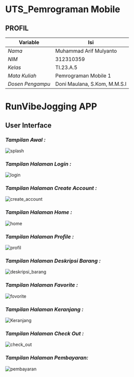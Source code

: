 # UTS_Pemrograman Mobile
## PROFIL
| Variable           |             Isi            |
| -------------------|----------------------------|
| *Nama*           |         Muhammad Arif Mulyanto      |
| *NIM*            |          312310359        |
| *Kelas*          |          TI.23.A.5         |
| *Mata Kuliah*    |     Pemrograman Mobile  1   |
| *Dosen Pengampu* | Doni Maulana,  S.Kom, M.M.S.I |

# RunVibeJogging APP

## User Interface

### ***Tampilan Awal  :***

![splash](https://github.com/user-attachments/assets/1197bf51-aa91-4a63-9de5-48388cbeb39b)

### ***Tampilan Halaman Login  :***

![login](https://github.com/user-attachments/assets/fc2a3634-5dac-4d73-b803-1ac401f7dcbc)

### ***Tampilan Halaman Create Account :***

![create_account](https://github.com/user-attachments/assets/c61d0638-c612-4a16-8352-93862d958d08)

### ***Tampilan Halaman Home :***

![home](https://github.com/user-attachments/assets/9bb2cf98-a05e-476e-a049-bdd423b78d14)

### ***Tampilan Halaman Profile :***

![profil](https://github.com/user-attachments/assets/a891ec9c-eb4b-4850-8bbb-eaedf28c51c5)

### ***Tampilan Halaman Deskripsi Barang :***

![deskripsi_barang](https://github.com/user-attachments/assets/09a56b0f-035a-4009-a666-446a31a72c88)

### ***Tampilan Halaman Favorite :***

![fovorite](https://github.com/user-attachments/assets/1ed4765a-99f7-402a-ac89-605e06e9374b)

### ***Tampilan Halaman Keranjang :***

![Keranjang](https://github.com/user-attachments/assets/7ebb1ce8-bd9d-4ab0-bc77-d1464d4756ec)


### ***Tampilan Halaman Check Out :***

![check_out](https://github.com/user-attachments/assets/6e3bd591-b6d7-4d4a-a19c-ffc03b1e20c6)

### ***Tampilan Halaman Pembayaran:***
![pembayaran](https://github.com/user-attachments/assets/9321d40f-4f9a-4e1b-9b79-ce913087e062)



